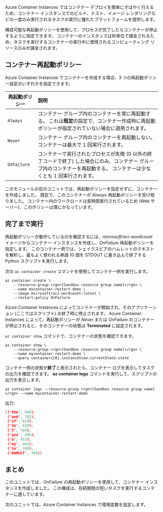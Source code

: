 Azure Container Instances ではコンテナー デプロイを簡単にすばやく行えるため、コンテナー インスタンスでのビルド、テスト、イメージ レンダリングなどの一度のみ実行されるタスクの実行に優れたプラットフォームを提供します。

構成可能な再起動ポリシーを使用して、プロセスが完了したらコンテナーが停止するように指定できます。 コンテナーのインスタンスは秒単位で課金されるため、タスクを実行するコンテナーの実行中に使用されるコンピューティング リソースのみが課金されます。

## <a name="container-restart-policies"></a>コンテナー再起動ポリシー

Azure Container Instances でコンテナーを作成する場合、3 つの再起動ポリシー設定のいずれかを指定できます。

| 再起動ポリシー   | 説明 |
| ---------------- | :---------- |
| `Always` | コンテナー グループ内のコンテナーを常に再起動する。 これは**既定**の設定で、コンテナー作成時に再起動ポリシーが指定されていない場合に適用されます。 |
| `Never` | コンテナー グループ内のコンテナーを再起動しない。 コンテナーは最大で 1 回実行されます。 |
| `OnFailure` | コンテナーで実行されたプロセスが失敗 (0 以外の終了コードで終了) した場合にのみ、コンテナー グループ内のコンテナーを再起動する。 コンテナーは少なくとも 1 回実行されます。 |

このモジュールの前のユニットでは、再起動ポリシーを指定せずに、コンテナーを作成しました。 既定で、このコンテナーが *Always* 再起動ポリシーを受け取りました。 コンテナー内のワークロードは長時間実行されているため (Web サーバー)、このポリシーは理にかなっています。

## <a name="run-to-completion"></a>完了まで実行

再起動ポリシーが動作しているのを確認するには、*microsoft/aci-wordcount* イメージからコンテナー インスタンスを作成し、*OnFailure* 再起動ポリシーを指定します。 このコンテナー例では、シェイクスピアのハムレットのテキストを解析し、最もよく使われる単語 10 個を STDOUT に書き込んで終了する Python スクリプトを実行します。

次の `az container create` コマンドを使用してコンテナー例を実行します。

```azurecli
az container create \
    --resource-group <rgn>[Sandbox resource group name]</rgn> \
    --name mycontainer-restart-demo \
    --image microsoft/aci-wordcount:latest \
    --restart-policy OnFailure
```

Azure Container Instances によってコンテナーが開始され、そのアプリケーション (ここではスクリプト) の終了時に停止されます。 Azure Container Instances によって、再起動ポリシーが *Never* または *OnFailure* のコンテナーが停止されると、そのコンテナーの状態は **Terminated** に設定されます。

`az container show` コマンドで、コンテナーの状態を確認できます。

```azurecli
az container show \
    --resource-group <rgn>[Sandbox resource group name]</rgn> \
    --name mycontainer-restart-demo \
    --query containers[0].instanceView.currentState.state
```

コンテナー例の状態が**終了**と表示されたら、コンテナー ログを表示してタスクの出力を確認できます。 **az container logs** コマンドを実行して、スクリプトの出力を表示します。

```azurecli
az container logs --resource-group <rgn>[Sandbox resource group name]</rgn> --name mycontainer-restart-demo
```

出力:

```json
[('the', 990),
 ('and', 702),
 ('of', 628),
 ('to', 610),
 ('I', 544),
 ('you', 495),
 ('a', 453),
 ('my', 441),
 ('in', 399),
 ('HAMLET', 386)]
```

## <a name="summary"></a>まとめ

このユニットでは、*OnFailure* の再起動ポリシーを使用して、コンテナー インスタンスを作成しました。 この構成は、存続期間の短いタスクを実行するコンテナーに適しています。

次のユニットでは、Azure Container Instances で環境変数を設定します。

